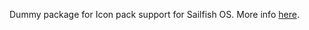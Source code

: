 Dummy package for Icon pack support for Sailfish OS. More info [here](https://github.com/fravaccaro/icon-pack-support-for-sailfish-os/wiki/Create-icon-packs).